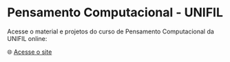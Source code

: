 # Pensamento Computacional - UNIFIL

Acesse o material e projetos do curso de Pensamento Computacional da UNIFIL online:

🌐 [Acesse o site](https://julianafurlan.github.io/PensamentoComputacional/)
